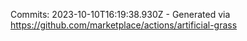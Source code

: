 Commits: 2023-10-10T16:19:38.930Z - Generated via https://github.com/marketplace/actions/artificial-grass
<br>
